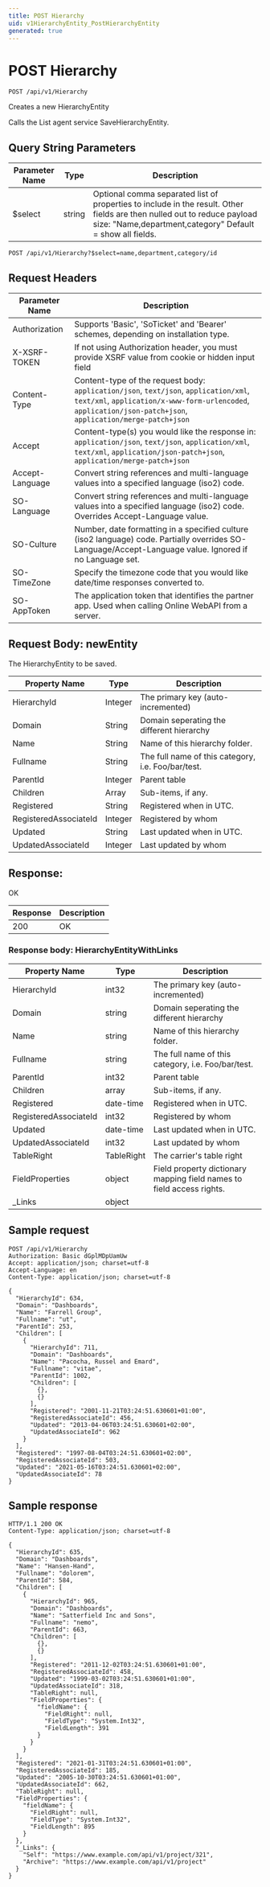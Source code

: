 ```yaml
---
title: POST Hierarchy
uid: v1HierarchyEntity_PostHierarchyEntity
generated: true
---
```


# POST Hierarchy

```http
POST /api/v1/Hierarchy
```

Creates a new HierarchyEntity


Calls the List agent service SaveHierarchyEntity.






## Query String Parameters

| Parameter Name | Type |  Description |
|----------------|------|--------------|
| $select | string |  Optional comma separated list of properties to include in the result. Other fields are then nulled out to reduce payload size: "Name,department,category" Default = show all fields. |

```http
POST /api/v1/Hierarchy?$select=name,department,category/id
```


## Request Headers

| Parameter Name | Description |
|----------------|-------------|
| Authorization  | Supports 'Basic', 'SoTicket' and 'Bearer' schemes, depending on installation type. |
| X-XSRF-TOKEN   | If not using Authorization header, you must provide XSRF value from cookie or hidden input field |
| Content-Type | Content-type of the request body: `application/json`, `text/json`, `application/xml`, `text/xml`, `application/x-www-form-urlencoded`, `application/json-patch+json`, `application/merge-patch+json` |
| Accept         | Content-type(s) you would like the response in: `application/json`, `text/json`, `application/xml`, `text/xml`, `application/json-patch+json`, `application/merge-patch+json` |
| Accept-Language | Convert string references and multi-language values into a specified language (iso2) code. |
| SO-Language | Convert string references and multi-language values into a specified language (iso2) code. Overrides Accept-Language value. |
| SO-Culture | Number, date formatting in a specified culture (iso2 language) code. Partially overrides SO-Language/Accept-Language value. Ignored if no Language set. |
| SO-TimeZone | Specify the timezone code that you would like date/time responses converted to. |
| SO-AppToken | The application token that identifies the partner app. Used when calling Online WebAPI from a server. |

## Request Body: newEntity 

The HierarchyEntity to be saved. 

| Property Name | Type |  Description |
|----------------|------|--------------|
| HierarchyId | Integer | The primary key (auto-incremented) |
| Domain | String | Domain seperating the different hierarchy |
| Name | String | Name of this hierarchy folder. |
| Fullname | String | The full name of this category, i.e. Foo/bar/test. |
| ParentId | Integer | Parent table |
| Children | Array | Sub-items, if any. |
| Registered | String | Registered when  in UTC. |
| RegisteredAssociateId | Integer | Registered by whom |
| Updated | String | Last updated when  in UTC. |
| UpdatedAssociateId | Integer | Last updated by whom |

## Response:

OK

| Response | Description |
|----------------|-------------|
| 200 | OK |

### Response body: HierarchyEntityWithLinks

| Property Name | Type |  Description |
|----------------|------|--------------|
| HierarchyId | int32 | The primary key (auto-incremented) |
| Domain | string | Domain seperating the different hierarchy |
| Name | string | Name of this hierarchy folder. |
| Fullname | string | The full name of this category, i.e. Foo/bar/test. |
| ParentId | int32 | Parent table |
| Children | array | Sub-items, if any. |
| Registered | date-time | Registered when  in UTC. |
| RegisteredAssociateId | int32 | Registered by whom |
| Updated | date-time | Last updated when  in UTC. |
| UpdatedAssociateId | int32 | Last updated by whom |
| TableRight | TableRight | The carrier's table right |
| FieldProperties | object | Field property dictionary mapping field names to field access rights. |
| _Links | object |  |

## Sample request

```http!
POST /api/v1/Hierarchy
Authorization: Basic dGplMDpUamUw
Accept: application/json; charset=utf-8
Accept-Language: en
Content-Type: application/json; charset=utf-8

{
  "HierarchyId": 634,
  "Domain": "Dashboards",
  "Name": "Farrell Group",
  "Fullname": "ut",
  "ParentId": 253,
  "Children": [
    {
      "HierarchyId": 711,
      "Domain": "Dashboards",
      "Name": "Pacocha, Russel and Emard",
      "Fullname": "vitae",
      "ParentId": 1002,
      "Children": [
        {},
        {}
      ],
      "Registered": "2001-11-21T03:24:51.630601+01:00",
      "RegisteredAssociateId": 456,
      "Updated": "2013-04-06T03:24:51.630601+02:00",
      "UpdatedAssociateId": 962
    }
  ],
  "Registered": "1997-08-04T03:24:51.630601+02:00",
  "RegisteredAssociateId": 503,
  "Updated": "2021-05-16T03:24:51.630601+02:00",
  "UpdatedAssociateId": 78
}
```

## Sample response

```http_
HTTP/1.1 200 OK
Content-Type: application/json; charset=utf-8

{
  "HierarchyId": 635,
  "Domain": "Dashboards",
  "Name": "Hansen-Hand",
  "Fullname": "dolorem",
  "ParentId": 584,
  "Children": [
    {
      "HierarchyId": 965,
      "Domain": "Dashboards",
      "Name": "Satterfield Inc and Sons",
      "Fullname": "nemo",
      "ParentId": 663,
      "Children": [
        {},
        {}
      ],
      "Registered": "2011-12-02T03:24:51.630601+01:00",
      "RegisteredAssociateId": 458,
      "Updated": "1999-03-02T03:24:51.630601+01:00",
      "UpdatedAssociateId": 318,
      "TableRight": null,
      "FieldProperties": {
        "fieldName": {
          "FieldRight": null,
          "FieldType": "System.Int32",
          "FieldLength": 391
        }
      }
    }
  ],
  "Registered": "2021-01-31T03:24:51.630601+01:00",
  "RegisteredAssociateId": 185,
  "Updated": "2005-10-30T03:24:51.630601+01:00",
  "UpdatedAssociateId": 662,
  "TableRight": null,
  "FieldProperties": {
    "fieldName": {
      "FieldRight": null,
      "FieldType": "System.Int32",
      "FieldLength": 895
    }
  },
  "_Links": {
    "Self": "https://www.example.com/api/v1/project/321",
    "Archive": "https://www.example.com/api/v1/project"
  }
}
```